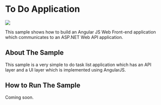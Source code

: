 # To Do Application

![](https://melcomcode.visualstudio.com/_apis/public/build/definitions/6f2bb3d3-390d-4477-936e-bd9f2eed3281/35/badge)

This sample shows how to build an Angular JS Web Front-end application which communicates to an ASP.NET Web API application.

## About The Sample

This sample is a very simple to do task list application which has an API layer and a UI layer which is implemented using AngularJS.

## How to Run The Sample

Coming soon.
